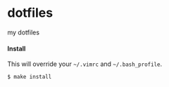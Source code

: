 dotfiles
========

my dotfiles

#### Install
This will override your `~/.vimrc` and `~/.bash_profile`.
```bash
$ make install
```
